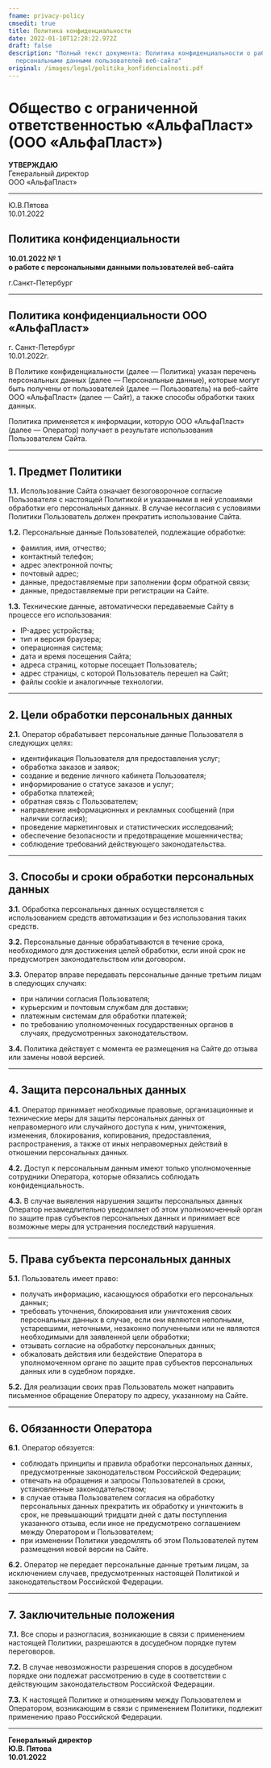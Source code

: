 ```yaml
---
fname: privacy-policy
cmsedit: true
title: Политика конфиденциальности
date: 2022-01-10T12:28:22.972Z
draft: false
description: "Полный текст документа: Политика конфиденциальности о работе с
  персональными данными пользователей веб-сайта"
original: /images/legal/politika_konfidencialnosti.pdf
---
```

# Общество с ограниченной ответственностью «АльфаПласт» (ООО «АльфаПласт»)

**УТВЕРЖДАЮ**\
Генеральный директор\
ООО «АльфаПласт»

- - -

Ю.В.Пятова\
10.01.2022

## Политика конфиденциальности

**10.01.2022 № 1**\
**о работе с персональными данными пользователей веб-сайта**

г.Санкт-Петербург

- - -

## Политика конфиденциальности ООО «АльфаПласт»

г. Санкт-Петербург\
10.01.2022г.

В Политике конфиденциальности (далее — Политика) указан перечень персональных данных (далее — Персональные данные), которые могут быть получены от пользователей (далее — Пользователь) на веб-сайте ООО «АльфаПласт» (далее — Сайт), а также способы обработки таких данных.

Политика применяется к информации, которую ООО «АльфаПласт» (далее — Оператор) получает в результате использования Пользователем Сайта.

- - -

## 1. Предмет Политики

**1.1.** Использование Сайта означает безоговорочное согласие Пользователя с настоящей Политикой и указанными в ней условиями обработки его персональных данных. В случае несогласия с условиями Политики Пользователь должен прекратить использование Сайта.

**1.2.** Персональные данные Пользователей, подлежащие обработке:

* фамилия, имя, отчество;
* контактный телефон;
* адрес электронной почты;
* почтовый адрес;
* данные, предоставляемые при заполнении форм обратной связи;
* данные, предоставляемые при регистрации на Сайте.

**1.3.** Технические данные, автоматически передаваемые Сайту в процессе его использования:

* IP-адрес устройства;
* тип и версия браузера;
* операционная система;
* дата и время посещения Сайта;
* адреса страниц, которые посещает Пользователь;
* адрес страницы, с которой Пользователь перешел на Сайт;
* файлы cookie и аналогичные технологии.

- - -

## 2. Цели обработки персональных данных

**2.1.** Оператор обрабатывает персональные данные Пользователя в следующих целях:

* идентификация Пользователя для предоставления услуг;
* обработка заказов и заявок;
* создание и ведение личного кабинета Пользователя;
* информирование о статусе заказов и услуг;
* обработка платежей;
* обратная связь с Пользователем;
* направление информационных и рекламных сообщений (при наличии согласия);
* проведение маркетинговых и статистических исследований;
* обеспечение безопасности и предотвращение мошенничества;
* соблюдение требований действующего законодательства.

- - -

## 3. Способы и сроки обработки персональных данных

**3.1.** Обработка персональных данных осуществляется с использованием средств автоматизации и без использования таких средств.

**3.2.** Персональные данные обрабатываются в течение срока, необходимого для достижения целей обработки, если иной срок не предусмотрен законодательством или договором.

**3.3.** Оператор вправе передавать персональные данные третьим лицам в следующих случаях:

* при наличии согласия Пользователя;
* курьерским и почтовым службам для доставки;
* платежным системам для обработки платежей;
* по требованию уполномоченных государственных органов в случаях, предусмотренных законодательством.

**3.4.** Политика действует с момента ее размещения на Сайте до отзыва или замены новой версией.

- - -

## 4. Защита персональных данных

**4.1.** Оператор принимает необходимые правовые, организационные и технические меры для защиты персональных данных от неправомерного или случайного доступа к ним, уничтожения, изменения, блокирования, копирования, предоставления, распространения, а также от иных неправомерных действий в отношении персональных данных.

**4.2.** Доступ к персональным данным имеют только уполномоченные сотрудники Оператора, которые обязались соблюдать конфиденциальность.

**4.3.** В случае выявления нарушения защиты персональных данных Оператор незамедлительно уведомляет об этом уполномоченный орган по защите прав субъектов персональных данных и принимает все возможные меры для устранения последствий нарушения.

- - -

## 5. Права субъекта персональных данных

**5.1.** Пользователь имеет право:

* получать информацию, касающуюся обработки его персональных данных;
* требовать уточнения, блокирования или уничтожения своих персональных данных в случае, если они являются неполными, устаревшими, неточными, незаконно полученными или не являются необходимыми для заявленной цели обработки;
* отзывать согласие на обработку персональных данных;
* обжаловать действия или бездействие Оператора в уполномоченном органе по защите прав субъектов персональных данных или в судебном порядке.

**5.2.** Для реализации своих прав Пользователь может направить письменное обращение Оператору по адресу, указанному на Сайте.

- - -

## 6. Обязанности Оператора

**6.1.** Оператор обязуется:

* соблюдать принципы и правила обработки персональных данных, предусмотренные законодательством Российской Федерации;
* отвечать на обращения и запросы Пользователей в сроки, установленные законодательством;
* в случае отзыва Пользователем согласия на обработку персональных данных прекратить их обработку и уничтожить в срок, не превышающий тридцати дней с даты поступления указанного отзыва, если иное не предусмотрено соглашением между Оператором и Пользователем;
* при изменении Политики уведомлять об этом Пользователей путем размещения новой версии на Сайте.

**6.2.** Оператор не передает персональные данные третьим лицам, за исключением случаев, предусмотренных настоящей Политикой и законодательством Российской Федерации.

- - -

## 7. Заключительные положения

**7.1.** Все споры и разногласия, возникающие в связи с применением настоящей Политики, разрешаются в досудебном порядке путем переговоров.

**7.2.** В случае невозможности разрешения споров в досудебном порядке они подлежат рассмотрению в суде в соответствии с действующим законодательством Российской Федерации.

**7.3.** К настоящей Политике и отношениям между Пользователем и Оператором, возникающим в связи с применением Политики, подлежит применению право Российской Федерации.

- - -

**Генеральный директор**\
**Ю.В. Пятова**\
**10.01.2022**